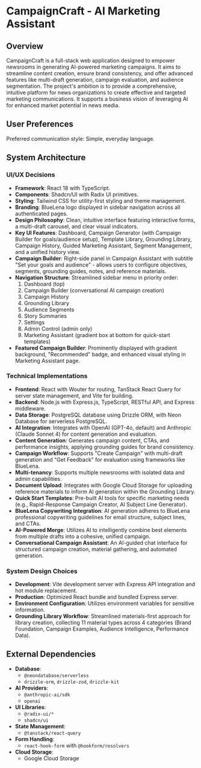 # CampaignCraft - AI Marketing Assistant

## Overview
CampaignCraft is a full-stack web application designed to empower newsrooms in generating AI-powered marketing campaigns. It aims to streamline content creation, ensure brand consistency, and offer advanced features like multi-draft generation, campaign evaluation, and audience segmentation. The project's ambition is to provide a comprehensive, intuitive platform for news organizations to create effective and targeted marketing communications. It supports a business vision of leveraging AI for enhanced market potential in news media.

## User Preferences
Preferred communication style: Simple, everyday language.

## System Architecture

### UI/UX Decisions
- **Framework**: React 18 with TypeScript.
- **Components**: Shadcn/UI with Radix UI primitives.
- **Styling**: Tailwind CSS for utility-first styling and theme management.
- **Branding**: BlueLena logo displayed in sidebar navigation across all authenticated pages.
- **Design Philosophy**: Clean, intuitive interface featuring interactive forms, a multi-draft carousel, and clear visual indicators.
- **Key UI Features**: Dashboard, Campaign Generator (with Campaign Builder for goals/audience setup), Template Library, Grounding Library, Campaign History, Guided Marketing Assistant, Segment Management, and a unified history view.
- **Campaign Builder**: Right-side panel in Campaign Assistant with subtitle "Set your goals and audience" - allows users to configure objectives, segments, grounding guides, notes, and reference materials.
- **Navigation Structure**: Streamlined sidebar menu in priority order:
  1. Dashboard (top)
  2. Campaign Builder (conversational AI campaign creation)
  3. Campaign History
  4. Grounding Library
  5. Audience Segments
  6. Story Summaries
  7. Settings
  8. Admin Control (admin only)
  9. Marketing Assistant (gradient box at bottom for quick-start templates)
- **Featured Campaign Builder**: Prominently displayed with gradient background, "Recommended" badge, and enhanced visual styling in Marketing Assistant page.

### Technical Implementations
- **Frontend**: React with Wouter for routing, TanStack React Query for server state management, and Vite for building.
- **Backend**: Node.js with Express.js, TypeScript, RESTful API, and Express middleware.
- **Data Storage**: PostgreSQL database using Drizzle ORM, with Neon Database for serverless PostgreSQL.
- **AI Integration**: Integrates with OpenAI (GPT-4o, default) and Anthropic (Claude Sonnet 4) for content generation and evaluation.
- **Content Generation**: Generates campaign content, CTAs, and performance insights, applying grounding guides for brand consistency.
- **Campaign Workflow**: Supports "Create Campaign" with multi-draft generation and "Get Feedback" for evaluation using frameworks like BlueLena.
- **Multi-tenancy**: Supports multiple newsrooms with isolated data and admin capabilities.
- **Document Upload**: Integrates with Google Cloud Storage for uploading reference materials to inform AI generation within the Grounding Library.
- **Quick Start Templates**: Pre-built AI tools for specific marketing needs (e.g., Rapid-Response Campaign Creator, AI Subject Line Generator).
- **BlueLena Copywriting Integration**: AI generation adheres to BlueLena professional copywriting guidelines for email structure, subject lines, and CTAs.
- **AI-Powered Merge**: Utilizes AI to intelligently combine best elements from multiple drafts into a cohesive, unified campaign.
- **Conversational Campaign Assistant**: An AI-guided chat interface for structured campaign creation, material gathering, and automated generation.

### System Design Choices
- **Development**: Vite development server with Express API integration and hot module replacement.
- **Production**: Optimized React bundle and bundled Express server.
- **Environment Configuration**: Utilizes environment variables for sensitive information.
- **Grounding Library Workflow**: Streamlined materials-first approach for library creation, collecting 11 material types across 4 categories (Brand Foundation, Campaign Examples, Audience Intelligence, Performance Data).

## External Dependencies

- **Database**:
    - `@neondatabase/serverless`
    - `drizzle-orm`, `drizzle-zod`, `drizzle-kit`
- **AI Providers**:
    - `@anthropic-ai/sdk`
    - `openai`
- **UI Libraries**:
    - `@radix-ui/*`
    - `shadcn/ui`
- **State Management**:
    - `@tanstack/react-query`
- **Form Handling**:
    - `react-hook-form` with `@hookform/resolvers`
- **Cloud Storage**:
    - Google Cloud Storage